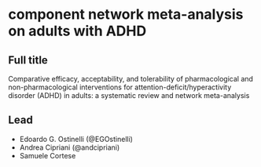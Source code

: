 # component network meta-analysis on adults with ADHD

## Full title
Comparative efficacy, acceptability, and tolerability of pharmacological and non-pharmacological interventions for attention-deficit/hyperactivity disorder (ADHD) in adults: a systematic review and network meta-analysis

## Lead
- Edoardo G. Ostinelli (@EGOstinelli)
- Andrea Cipriani (@andcipriani)
- Samuele Cortese
